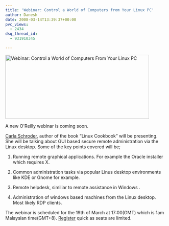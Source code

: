 ```yaml
---
title: 'Webinar: Control a World of Computers from Your Linux PC'
author: Danesh
date: 2008-03-14T13:39:37+00:00
pvc_views:
  - 2434
dsq_thread_id:
  - 931910345

---
```

[<img loading="lazy" src="http://farm4.static.flickr.com/3050/2331774897_ce37b9fba6_o.jpg" alt="Webinar: Control a World of Computers From Your Linux PC" border="0" height="200" width="450" />][1]

A new O'Reilly webinar is coming soon.

[Carla Schroder][2], author of the book &#8220;Linux Cookbook&#8221; will be presenting. She will be talking about GUI based secure remote administration via the Linux desktop. Some of the key points covered will be;

1. Running remote graphical applications. For example the Oracle installer which requires X.

2. Common administration tasks via popular Linus desktop environments like KDE or Gnome for example.

3. Remote helpdesk, similiar to remote assistance in Windows .

4. Administration of windows based machines from the Linux desktop. Most likely RDP clients.

The webinar is scheduled for the 19th of March at 17:00(GMT) which is 1am Malaysian time(GMT+8). [Register][3] quick as seats are limited.

 [1]: http://www.flickr.com/photos/dannyportal/2331774897/ "Webinar: Control a World of Computers From Your Linux PC by vwvr9, on Flickr"
 [2]: http://www.oreillynet.com/pub/au/1909
 [3]: http://www.oreillynet.com/pub/e/929